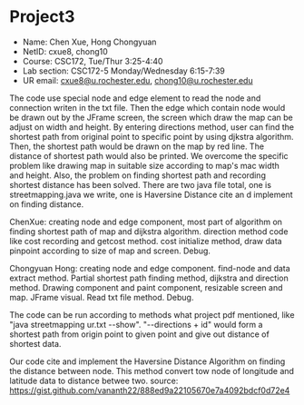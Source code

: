 # Project3
* Name: Chen Xue, Hong Chongyuan
* NetID: cxue8, chong10
* Course: CSC172, Tue/Thur 3:25-4:40 
* Lab section:  CSC172-5    Monday/Wednesday 6:15-7:39
* UR email: cxue8@u.rochester.edu, chong10@u.rochester.edu

The code use special node and edge element to read the node and connection writen in the txt file. Then the edge which contain node would be drawn out 
by the JFrame screen, the screen which draw the map can be adjust on width and height. By entering directions method, user can find the shortest path from 
original point to specific point by using djkstra algorithm. Then, the shortest path would be drawn on the map by red line. The distance of shortest path would also be printed. We overcome the specific problem like drawing map in suitable size according to map's mac width and height. Also, the problem on finding shortest path and recording shortest distance has been solved. There are two java file total, one is streetmapping.java we write, one is Haversine Distance cite an d implement on finding distance.

ChenXue: creating node and edge component, most part of algorithm on finding shortest path of map and dijkstra algorithm. direction method code like cost recording and getcost method. cost initialize method, draw data pinpoint according to size of map and screen. Debug.

Chongyuan Hong: creating node and edge component. find-node and data extract method. Partial shortest path finding method, dijkstra and direction method. Drawing component and paint component, resizable screen and map. JFrame visual. Read txt file method. Debug.

The code can be run according to methods what project pdf mentioned, like "java streetmapping ur.txt --show". "--directions + id" would form a shortest path from origin point to given point and give out distance of shortest data.

Our code cite and implement the Haversine Distance Algorithm on finding the distance between node. This method convert tow node of longitude and latitude data to distance betwee two. source: https://gist.github.com/vananth22/888ed9a22105670e7a4092bdcf0d72e4
